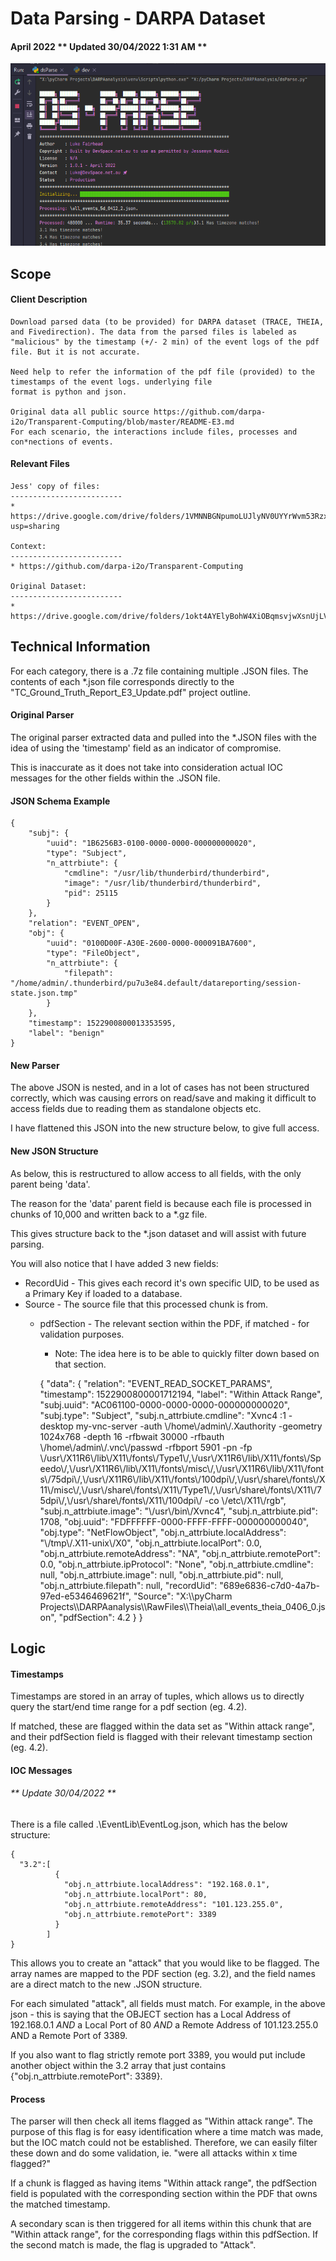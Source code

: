 # Data Parsing - DARPA Dataset

#### April 2022 ** Updated 30/04/2022 1:31 AM **

![img_1.png](img_1.png)

## Scope

#### Client Description

    Download parsed data (to be provided) for DARPA dataset (TRACE, THEIA, and Fivedirection). The data from the parsed files is labeled as "malicious" by the timestamp (+/- 2 min) of the event logs of the pdf file. But it is not accurate.

    Need help to refer the information of the pdf file (provided) to the timestamps of the event logs. underlying file
    format is python and json.
    
    Original data all public source https://github.com/darpa-i2o/Transparent-Computing/blob/master/README-E3.md
    For each scenario, the interactions include files, processes and con*nections of events. 

#### Relevant Files

    Jess' copy of files: 
    -------------------------
    * https://drive.google.com/drive/folders/1VMNNBGNpumoLUJlyNV0UYYrWvm53Rzx-?usp=sharing
    
    Context: 
    -------------------------
    * https://github.com/darpa-i2o/Transparent-Computing
    
    Original Dataset: 
    -------------------------
    * https://drive.google.com/drive/folders/1okt4AYElyBohW4XiOBqmsvjwXsnUjLVf

## Technical Information

For each category, there is a .7z file containing multiple .JSON files. The contents of each *.json file corresponds directly to the "TC_Ground_Truth_Report_E3_Update.pdf" project outline.

#### Original Parser

The original parser extracted data and pulled into the *.JSON files with the idea of using the 'timestamp' field as an indicator of compromise.

This is inaccurate as it does not take into consideration actual IOC messages for the other fields within the .JSON file.

#### JSON Schema Example

    {
        "subj": {
            "uuid": "1B6256B3-0100-0000-0000-000000000020",
            "type": "Subject",
            "n_attrbiute": {
                "cmdline": "/usr/lib/thunderbird/thunderbird",
                "image": "/usr/lib/thunderbird/thunderbird",
                "pid": 25115
            }
        },
        "relation": "EVENT_OPEN",
        "obj": {
            "uuid": "0100D00F-A30E-2600-0000-000091BA7600",
            "type": "FileObject",
            "n_attrbiute": {
                "filepath": "/home/admin/.thunderbird/pu7u3e84.default/datareporting/session-state.json.tmp"
            }
        },
        "timestamp": 1522900800013353595,
        "label": "benign"
    }

#### New Parser

The above JSON is nested, and in a lot of cases has not been structured correctly, which was causing errors on read/save and making it difficult to access fields due to reading them as standalone objects etc.

I have flattened this JSON into the new structure below, to give full access.

#### New JSON Structure

As below, this is restructured to allow access to all fields, with the only parent being 'data'.

The reason for the 'data' parent field is because each file is processed in chunks of 10,000 and written back to a *.gz file.

This gives structure back to the *.json dataset and will assist with future parsing.

You will also notice that I have added 3 new fields:

- RecordUid - This gives each record it's own specific UID, to be used as a Primary Key if loaded to a database.
- Source - The source file that this processed chunk is from.
    - pdfSection - The relevant section within the PDF, if matched - for validation purposes.
        - Note: The idea here is to be able to quickly filter down based on that section.

      {
          "data": {
              "relation": "EVENT_READ_SOCKET_PARAMS",
              "timestamp": 1522900800001712194,
              "label": "Within Attack Range",
              "subj.uuid": "AC061100-0000-0000-0000-000000000020",
              "subj.type": "Subject",
              "subj.n_attrbiute.cmdline": "Xvnc4 :1 -desktop my-vnc-server -auth \\/home\\/admin\\/.Xauthority -geometry 1024x768 -depth 16 -rfbwait 30000 -rfbauth \\/home\\/admin\\/.vnc\\/passwd -rfbport 5901 -pn -fp \\/usr\\/X11R6\\/lib\\/X11\\/fonts\\/Type1\\/,\\/usr\\/X11R6\\/lib\\/X11\\/fonts\\/Speedo\\/,\\/usr\\/X11R6\\/lib\\/X11\\/fonts\\/misc\\/,\\/usr\\/X11R6\\/lib\\/X11\\/fonts\\/75dpi\\/,\\/usr\\/X11R6\\/lib\\/X11\\/fonts\\/100dpi\\/,\\/usr\\/share\\/fonts\\/X11\\/misc\\/,\\/usr\\/share\\/fonts\\/X11\\/Type1\\/,\\/usr\\/share\\/fonts\\/X11\\/75dpi\\/,\\/usr\\/share\\/fonts\\/X11\\/100dpi\\/ -co \\/etc\\/X11\\/rgb",
              "subj.n_attrbiute.image": "\\/usr\\/bin\\/Xvnc4",
              "subj.n_attrbiute.pid": 1708,
              "obj.uuid": "FDFFFFFF-0000-FFFF-FFFF-000000000040",
              "obj.type": "NetFlowObject",
              "obj.n_attrbiute.localAddress": "\\/tmp\\/.X11-unix\\/X0",
              "obj.n_attrbiute.localPort": 0.0,
              "obj.n_attrbiute.remoteAddress": "NA",
              "obj.n_attrbiute.remotePort": 0.0,
              "obj.n_attrbiute.ipProtocol": "None",
              "obj.n_attrbiute.cmdline": null,
              "obj.n_attrbiute.image": null,
              "obj.n_attrbiute.pid": null,
              "obj.n_attrbiute.filepath": null,
              "recordUid": "689e6836-c7d0-4a7b-97ed-e5346469621f",
              "Source": "X:\\\\pyCharm Projects\\\\DARPAanalysis\\\\RawFiles\\\\Theia\\\\all_events_theia_0406_0.json",
              "pdfSection": 4.2
          }
      }

## Logic

#### Timestamps

Timestamps are stored in an array of tuples, which allows us to directly query the start/end time range for a pdf section (eg. 4.2).

If matched, these are flagged within the data set as "Within attack range", and their pdfSection field is flagged with their relevant timestamp section (eg. 4.2).

#### IOC Messages

###### ** Update 30/04/2022 **

There is a file called .\EventLib\EventLog.json, which has the below structure:

    {
      "3.2":[
              {
                "obj.n_attrbiute.localAddress": "192.168.0.1",
                "obj.n_attrbiute.localPort": 80,
                "obj.n_attrbiute.remoteAddress": "101.123.255.0",
                "obj.n_attrbiute.remotePort": 3389
              }
            ]
    }

This allows you to create an "attack" that you would like to be flagged. The array names are mapped to the PDF section (eg. 3.2), and the field names are a direct match to the new .JSON structure.

For each simulated "attack", all fields must match. For example, in the above json - this is saying that the OBJECT section has a Local Address of 192.168.0.1 *AND* a Local Port of 80 *AND* a Remote Address of 101.123.255.0 AND a Remote Port of 3389.

If you also want to flag strictly remote port 3389, you would put include another object within the 3.2 array that just contains {"obj.n_attrbiute.remotePort": 3389}.

#### Process

The parser will then check all items flagged as "Within attack range". The purpose of this flag is for easy identification where a time match was made, but the IOC match could not be established. Therefore, we can easily filter these down and do some validation, ie. "were all attacks within x time flagged?"

If a chunk is flagged as having items "Within attack range", the pdfSection field is populated with the corresponding section within the PDF that owns the matched timestamp.

A secondary scan is then triggered for all items within this chunk that are "Within attack range", for the corresponding flags within this pdfSection. If the second match is made, the flag is upgraded to "Attack".

